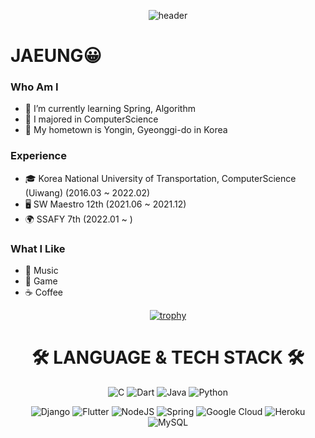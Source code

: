 
<div align="center">
  
![header](https://capsule-render.vercel.app/api?type=waving&&height=200&section=header&text=LeeJaeUng&fontSize=70&color=timeGradient&fontAlign=70&fontAlignY=40)
 
</div>

# JAEUNG😀
### Who Am I
- 🌱 I’m currently learning Spring, Algorithm
- 🥇 I majored in ComputerScience
- 🚅 My hometown is Yongin, Gyeonggi-do in Korea

### Experience
- 🎓 Korea National University of Transportation, ComputerScience (Uiwang) (2016.03 ~ 2022.02)
- 🖥 SW Maestro 12th (2021.06 ~ 2021.12)
- 🌍 SSAFY 7th (2022.01 ~ )

### What I Like
- 🎵 Music
- 🔵 Game
- ☕ Coffee

<div align="center">
  
[![trophy](https://github-profile-trophy.vercel.app/?username=quid-0&row=1&theme=gruvbox)](https://github.com/ryo-ma/github-profile-trophy)
  
  
# 🛠 LANGUAGE &  TECH STACK 🛠

![C](https://img.shields.io/badge/c-%2300599C.svg?style=for-the-badge&logo=c&logoColor=white)
![Dart](https://img.shields.io/badge/dart-%230175C2.svg?style=for-the-badge&logo=dart&logoColor=white)
![Java](https://img.shields.io/badge/java-%23ED8B00.svg?style=for-the-badge&logo=java&logoColor=white)
![Python](https://img.shields.io/badge/python-3670A0?style=for-the-badge&logo=python&logoColor=ffdd54)   

![Django](https://img.shields.io/badge/django-%23092E20.svg?style=for-the-badge&logo=django&logoColor=white)
![Flutter](https://img.shields.io/badge/Flutter-%2302569B.svg?style=for-the-badge&logo=Flutter&logoColor=white)
![NodeJS](https://img.shields.io/badge/node.js-6DA55F?style=for-the-badge&logo=node.js&logoColor=white)
![Spring](https://img.shields.io/badge/spring-%236DB33F.svg?style=for-the-badge&logo=spring&logoColor=white)
![Google Cloud](https://img.shields.io/badge/GoogleCloud-%234285F4.svg?style=for-the-badge&logo=google-cloud&logoColor=white)
![Heroku](https://img.shields.io/badge/heroku-%23430098.svg?style=for-the-badge&logo=heroku&logoColor=white)
![MySQL](https://img.shields.io/badge/mysql-%2300f.svg?style=for-the-badge&logo=mysql&logoColor=white)

</div>

